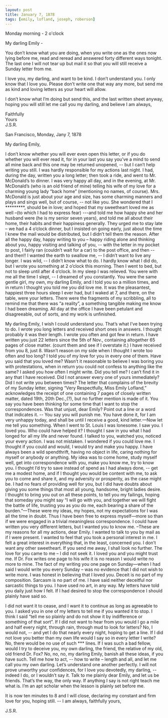 ```yaml
---
layout: post
title: January 7, 1878
tags: [emily, lofland, joseph, roberson]
---
```

Monday morning - 2 o'clock  

My darling Emily -  

You don’t know what you are doing, when you write one as the ones now lying before me, read and reread and answered forty different ways tonight.  The last one I will not tear up but mail it so that you will still receive a Sunday letter from me.  

I love you, my darling, and want to be kind.  I don’t understand you. I only know that I love you.  Please don’t write one that way any more, but send me as kind and loving letters as your heart will allow.  

I don’t know what I’m doing but send this, and the last written sheet anyway, hoping you will still let me call you my darling, and believe I am always,  

Faithfully  
Yours  
J.S.R.  


San Francisco, Monday, Jany 7, 1878  

My darling Emily,  

I don’t know whether you will ever even open this letter, or if you do whether you will ever read it, for in your last you say you’ve a mind to send all mine back and this one may be returned unopened, -- but I can’t help writing you still.   I was hardly responsible for my actions last night.  I had, during the day, written you a long letter; then took a ride, and went to Mr. McDonald’s to dinner.  I was very happy all day, and in the evening, at Mr. McDonald’s (who is an old friend of mine) telling his wife of my love for a charming young lady “back home” (mentioning no names, of course).  Mrs. McDonald is just about your age and size, has some charming manners and plays and sings well, but of course, -- not like you.  She wondered that I *********, should be in love; and hoped that my sweetheart loved me as well –(to which I had to express fear) ---and told me how happy she and her husband were (he is my senior seven years), and told me all about their home, their habits and their happiness generally.  They urged me to stay late – we had a 4 o’clock dinner, but I insisted on going early, just about the time I knew the mail would be distributed, but I didn’t tell them the reason.  After all the happy day, happy writing to you – happy riding alone and thinking about you, happy visiting and talking of you, -- with the letter in my pocket to post, I fairly ran (couldn’t wait for a car) to the post office, and then -- and then!!  I wanted the earth to swallow me, -- I didn’t want to live any longer.  I was wild, -- I didn’t know what to do.  I hardly know what I did do, but I wrote you something at 2 o’clock this morning. Then I went to bed, but not to sleep until after 4 o’clock.  In my sleep I was relieved.  You were with me all the time I slept, -- I dreamed of you constantly.  You were the same gentle girl, my own, my darling Emily, and I told you so a million times, and in return I thought you told me you did love me.  It was the pleasantest, happiest three hours sleep I ever had, but I waked at 7, and there, on the table, were your letters.  There were the fragments of my scribbling, all to remind me that there was “a reality”, a something tangible making me know I had been dreaming.  All day at the office I have been petulant and disagreeable, out of sorts, and my work is unfinished.  

My darling Emily, I wish I could understand you.  That’s what I’ve been trying to do.  I wrote you long letters and received short ones in answers.  I thought probably it was their length.  I wrote you often and got few in return.  I have written you just 22 letters since the 5th of Nov., containing altogether 65 pages of close matter.  (count them and see if I overstate it.)  I have received from you 8, just 8.  Wasn’t reason on my side when I thought I wrote too often and too long?  I told you of my love for you in every one of them.  Have you said that you loved me?  Wasn’t it reasonable to believe I was boring you with protestations, when in return you could not confess to anything like the same?  I asked you how often I might write.  Did you tell me?  I can’t find it in any that I have received.  Did I not answer every one of yours immediately?  Did I not write you between times?  The letter that complains of the brevity of my Sunday letter, signing “Very Respectfully, Miss Emily Lofland,” acknowledges the receipt of one containing 7 pages of closely written matter, dated 19th, 20th Dec.,(?), but no further mention is made of it.  You say you have been thinking for some time that I want to stop the correspondences.  Was that unjust, dear Emily?  Point out a line or a word that indicates it. -- You say you will punish me.  You have done it, for I am very unhappy today, and shall be until I receive a good, kind letter.—Now let me tell you something.  When I went to St. Louis I was lonesome.  I saw you.  I loved you.  Who could have helped it?  I thought I saw in you what I had longed for all my life and never found.  I talked to you, watched you, noticed your every action.  I was not mistaken.  I wondered if you could love me.  I thought if you could and would, I would try and make you happy.  I have always been a wild spendthrift, having no object in life, caring nothing for myself or anybody or anything.  My idea was to come home, study myself well, get into correspondence with you, make you know me, try to know you.  I thought I’d try to save instead of spend as I had always done, -- get me a modest home, and if I thought you would be content with me, to ask you to come and share it, and my adversity or prosperity, as the case might be.  I had no fears of providing well for you, but I did have doubts about giving you some things that most all young, handsome, bright ladies desire.  I thought to bring you out on all these points, to tell you my failings, hoping that someday you might say “I will go with you, and together we will fight the battle of life, trusting you as you do me, each bearing a share of the burden.”—These were my ideas, my hopes, not my expectations for I was all the time in doubt.  Thus I have been free to express myself—more so than if we were engaged in a trivial meaningless correspondence.  I could have written you very different letters, but I wanted you to know me. –These are my reasons for all my actions, dear Emily.  I wanted to talk to you by mail as if I were present.  I wanted to feel that you took a personal interest in me.  I felt a great interest in everything that, in the least, concerned you. I don’t want any other sweetheart.  If you send me away, I shall look no further.  The love for you came to me – I did not seek it.  I loved you and you might trust me.  If Dr. Fox writes one page to his wife it is no reason I would write no more to mine.  The fact of my writing you one page on Sunday—when I had said I would write you every Sunday – was no evidence that I did not wish to write more.  I was honest in believing that I loved you.  Deceit is no part of my composition.  Sarcasm is no part of me.  I have said neither deceitful nor sarcastic things to you.  I have used no art, in any way.  My letters have told you daily just how I felt.  If I had desired to stop the correspondence I should plainly have said so.  

I did not want it to cease, and I want it to continue as long as agreeable to you.  I asked you in one of my letters to tell me if you wanted it to stop.  I think I said “tell me so plainly and do not show it by indifference or something of that sort”.  If I did not want to hear from you would I go a mile and half every night, through rain, through mud to look for letters?  No, I would not, -- and yet I do that nearly every night, hoping to get a line.  If I did not love you better than my own life would I say so in every letter I write?  No, there would be no use of such *** lines.  If I was such a bad fellow, would I try to deceive you, my own darling, the friend, the relative of my old, old friend Dr. Fox?  No, no, no, my darling Emily, banish all these ideas, if you have such.  Tell me how to act, -- how to write – length and all, and let me call you my own darling.  Let’s understand one another perfectly.  I will not prove unworthy your confidences, for I love you devotedly, my darling, -- indeed I do, or I wouldn’t say it.  Talk to me plainly dear Emily, and let us be friends.  That’s the way, the only way.  If anything I say is not right teach me what is.  I’m an apt scholar when the lesson is plainly set before me.  

It is now ten minutes to 8 and I will close, declaring my constant and firm love for you, hoping still. --  I am always, faithfully yours,  

J.S.R.
